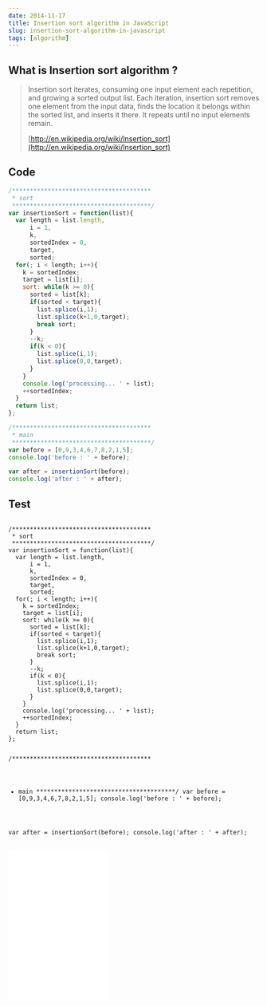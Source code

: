 ```yaml
---
date: 2014-11-17
title: Insertion sort algorithm in JavaScript
slug: insertion-sort-algorithm-in-javascript
tags: [algorithm]
---
```


## What is Insertion sort algorithm ?

> Insertion sort iterates, consuming one input element each repetition, and growing a sorted output list. Each iteration, insertion sort removes one element from the input data, finds the location it belongs within the sorted list, and inserts it there. It repeats until no input elements remain.
> 
> [http://en.wikipedia.org/wiki/Insertion_sort](http://en.wikipedia.org/wiki/Insertion_sort)


## Code

```js
/***************************************
 * sort
 ***************************************/
var insertionSort = function(list){
  var length = list.length,
      i = 1,
      k,
      sortedIndex = 0,
      target,
      sorted;
  for(; i < length; i++){
    k = sortedIndex;
    target = list[i];
    sort: while(k >= 0){
      sorted = list[k];
      if(sorted < target){
        list.splice(i,1);
        list.splice(k+1,0,target);
        break sort;
      }
      --k;
      if(k < 0){
        list.splice(i,1);
        list.splice(0,0,target);
      }
    }
    console.log('processing... ' + list);
    ++sortedIndex;
  }
  return list;
};

/***************************************
 * main
 ***************************************/
var before = [0,9,3,4,6,7,8,2,1,5];
console.log('before : ' + before);

var after = insertionSort(before);
console.log('after : ' + after);
```
    
## Test

<div data-height="268" data-theme-id="9575" data-slug-hash="ZYEVay" data-default-tab="js" data-user="Tkashiro" class='codepen'><pre><code>
/***************************************
 * sort
 ***************************************/
var insertionSort = function(list){
  var length = list.length,
      i = 1,
      k,
      sortedIndex = 0,
      target,
      sorted;
  for(; i &lt; length; i++){
    k = sortedIndex;
    target = list[i];
    sort: while(k &gt;= 0){
      sorted = list[k];
      if(sorted &lt; target){
        list.splice(i,1);
        list.splice(k+1,0,target);
        break sort;
      }
      --k;
      if(k &lt; 0){
        list.splice(i,1);
        list.splice(0,0,target);
      }
    }
    console.log(&#39;processing... &#39; + list);
    ++sortedIndex;
  }
  return list;
};

/***************************************
 * main
 ***************************************/
var before = [0,9,3,4,6,7,8,2,1,5];
console.log(&#39;before : &#39; + before);

var after = insertionSort(before);
console.log(&#39;after : &#39; + after);
</code></pre>

<iframe
    sandbox='allow-scripts'
    layout="responsive"
    width="200"
    height='300'
    src='//codepen.io/Tkashiro/embed/ZYEVay/?height=300&theme-id=9575&default-tab=result&embed-version=2'
    frameborder='0'></iframe>
